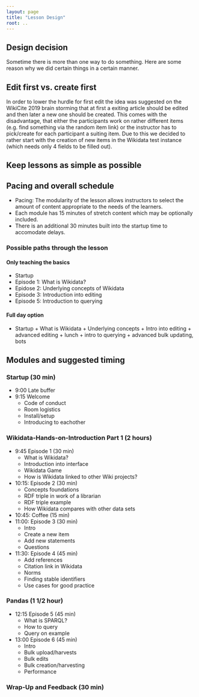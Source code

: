 ```yaml
---
layout: page
title: "Lesson Design"
root: ..
---
```

## Design decision

Sometime there is more than one way to do something. Here are some
reason why we did certain things in a certain manner.

## Edit first vs. create first

In order to lower the hurdle for first edit the idea was suggested on
the WikiCite 2019 brain storming that at first a exiting article
should be edited and then later a new one should be created. This
comes with the disadvantage, that either the participants work on
rather different items (e.g. find something via the random item link)
or the instructor has to pick/create for each participant a suiting
item. Due to this we decided to rather start with the creation of new
items in the Wikidata test instance (which needs only 4 fields to be
filled out).

## Keep lessons as simple as possible

## Pacing and overall schedule

* Pacing: The modularity of the lesson allows instructors to select the amount of content
appropriate to the needs of the learners. 
* Each module has 15 minutes of stretch content which may be optionally included.
* There is an additional 30 minutes built into the startup time to accomodate delays. 

### Possible paths through the lesson

#### Only teaching the basics
* Startup
* Episode 1: What is Wikidata?
* Epidose 2: Underlying concepts of Wikidata
* Episode 3: Introduction into editing
* Episode 5: Introduction to querying

#### Full day option
* Startup + What is Wikidata + Underlying concepts + Intro into editing + advanced editing + lunch + intro to querying + advanced bulk updating, bots 

## Modules and suggested timing

### Startup (30 min)
* 9:00 Late buffer
* 9:15 Welcome
    * Code of conduct
    * Room logistics
    * Install/setup
    * Introducing to eachother

### Wikidata-Hands-on-Introduction Part 1 (2 hours)
* 9:45 Episode 1 (30 min)
    * What is Wikidata?
    * Introduction into interface
    * Wikidata Game
    * How is Wikidata linked to other Wiki projects?
* 10:15: Episode 2 (30 min)
    * Concepts foundations
    * RDF triple in work of a librarian
    * RDF triple example
    * How Wikidata compares with other data sets
* 10:45: Coffee (15 min)
* 11:00: Episode 3 (30 min)
    * Intro 
    * Create a new item
    * Add new statements
    * Questions    
* 11:30: Episode 4 (45 min)
    * Add references
    * Citation link in Wikidata
    * Norms
    * Finding stable identifiers
    * Use cases for good practice

### Pandas (1 1/2 hour)
* 12:15 Episode 5 (45 min)
    * What is SPARQL? 
    * How to query
    * Query on example
* 13:00 Episode 6 (45 min)
    * Intro
    * Bulk upload/harvests
    * Bulk edits
    * Bulk creation/harvesting
    * Performance


### Wrap-Up and Feedback (30 min)
